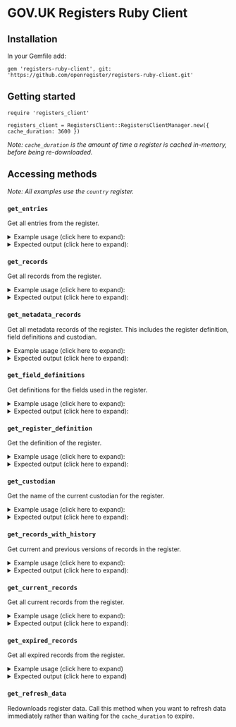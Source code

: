 # GOV.UK Registers Ruby Client

## Installation
In your Gemfile add:
```
gem 'registers-ruby-client', git: 'https://github.com/openregister/registers-ruby-client.git'
```
## Getting started 

```
require 'registers_client'

registers_client = RegistersClient::RegistersClientManager.new({ cache_duration: 3600 })
```

_Note: `cache_duration`  is the amount of time a register is cached in-memory, before being re-downloaded._

## Accessing methods 

_Note: All examples use the `country` register._

### `get_entries`

Get all entries from the register. 

<details>
<summary>
Example usage (click here to expand):
</summary>

```

register_data = registers_client.get_register 'country', 'beta'

register_data.get_entries.first[:item]

```
</details>
<details>
<summary>
Expected output (click here to expand):
 </summary>

```

{"citizen-names"=>"Soviet citizen", "country"=>"SU", "end-date"=>"1991-12-25", "name"=>"USSR", "official-name"=>"Union of Soviet Socialist Republics"}

```
</details>

### `get_records`

Get all records from the register. 

<details>
<summary>
Example usage (click here to expand):
</summary>


```

register_data = registers_client.get_register 'country', 'beta'

register_data.get_records.first[:item]

```
</details>
<details>
 
<summary>
Expected output (click here to expand):
</summary>

```

{"citizen-names"=>"Soviet citizen", "country"=>"SU", "end-date"=>"1991-12-25", "name"=>"USSR", "official-name"=>"Union of Soviet Socialist Republics"}

```

</details>

### `get_metadata_records`

Get all metadata records of the register. This includes the register definition, field definitions and custodian. 

<details>
<summary>
Example usage (click here to expand):
</summary>


```

register_data = registers_client.get_register 'country', 'beta'

register_data.get_metadata_records.first[:item]

```
</details>
<details>
 
<summary>
Expected output (click here to expand):
</summary>

```

{"name"=>"country"}

```
</details>

### `get_field_definitions`

Get definitions for the fields used in the register. 

<details>
<summary>
Example usage (click here to expand):
</summary>


```

register_data = registers_client.get_register 'country', 'beta'

register_data.get_field_definitions.first[:item]

```

</details>
<details>
 
<summary>
Expected output (click here to expand):
</summary>

```

{"cardinality"=>"1", "datatype"=>"string", "field"=>"country", "phase"=>"beta", "register"=>"country", "text"=>"The country's 2-letter ISO 3166-2 alpha2 code."}

```

</details>

### `get_register_definition`

Get the definition of the register. 

<details>
<summary>
Example usage (click here to expand):
 </summary>


```

register_data = registers_client.get_register 'country', 'beta'

register_data.get_register_definition.to_json

```
</details>
<details>
<summary>
Expected output (click here to expand):
</summary>
 
```

{"key":"register:country","entry_number":229,"timestamp":"2016-08-04T14:45:41Z","hash":"sha-256:610bde42d3ae2ed3dd829263fe461542742a10ca33865d96d31ae043b242c300","item":{"fields":["country","name","official-name","citizen-names","start-date","end-date"],"phase":"beta","register":"country","registry":"foreign-commonwealth-office","text":"British English-language names and descriptive terms for countries"}}

```

</details>

### `get_custodian`

Get the name of the current custodian for the register. 

<details>
<summary>
Example usage (click here to expand):
</summary>


```

register_data = registers_client.get_register 'country', 'beta'

register_data.get_custodian[:item]['custodian']

```

</details>
<details>

<summary>
Expected output (click here to expand):
</summary>

```

David de Silva

```

</details>

### `get_records_with_history`

Get current and previous versions of records in the register. 

<details>
<summary>
Example usage (click here to expand):
</summary>

```

register_data = registers_client.get_register 'country', 'beta'

germany = register_data.get_records_with_history.find { |r|  r[:key] == 'DE'  }
puts germany.to_json

```

</details>

<details>
<summary>
Expected output (click here to expand):
</summary>

```

{"key":"DE","records":[{"key":"DE","entry_number":234,"timestamp":"2016-04-05T13:23:05Z","hash":"sha-256:e03f97c2806206cdc2cc0f393d09b18a28c6f3e6218fc8c6f3aa2fdd7ef9d625","item":{"citizen-names":"West German","country":"DE","end-date":"1990-10-02","name":"West Germany","official-name":"Federal Republic of Germany"}},{"key":"DE","entry_number":303,"timestamp":"2016-04-05T13:23:05Z","hash":"sha-256:747dbb718cb9f9799852e7bf698c499e6b83fb1a46ec06dbd6087f35c1e955cc","item":{"citizen-names":"German","country":"DE","name":"Germany","official-name":"The Federal Republic of Germany","start-date":"1990-10-03"}}]}

```

</details>

### `get_current_records`

Get all current records from the register. 

<details>
<summary>
Example usage (click here to expand):
</summary>

```

register_data = registers_client.get_register 'country', 'beta'

register_data.get_current_records.first[:item]

```
</details>
<details>
<summary>
Expected output (click here to expand):
</summary>
 
```

{"citizen-names"=>"German", "country"=>"DE", "name"=>"Germany", "official-name"=>"The Federal Republic of Germany", "start-date"=>"1990-10-03"}

```

</details>

### `get_expired_records`

Get all expired records from the register. 

<details>
<summary>
Example usage (click here to expand)
</summary>

```

register_data = registers_client.get_register 'country', 'beta'

register_data.get_expired_records.first[:item]

```
</details>
<details>
<summary>
Expected output (click here to expand)
</summary>
 
```

{"citizen-names"=>"Soviet citizen", "country"=>"SU", "end-date"=>"1991-12-25", "name"=>"USSR", "official-name"=>"Union of Soviet Socialist Republics"}

```

</details>

### `get_refresh_data`

Redownloads register data. Call this method when you want to refresh data immediately rather than waiting for the `cache_duration` to expire.






